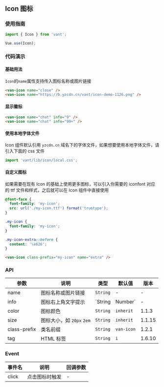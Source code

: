 ## Icon 图标

### 使用指南
``` javascript
import { Icon } from 'vant';

Vue.use(Icon);
```

### 代码演示

#### 基础用法

`Icon`的`name`属性支持传入图标名称或图片链接

```html
<van-icon name="close" />
<van-icon name="https://b.yzcdn.cn/vant/icon-demo-1126.png" />
```

#### 显示徽标

```html
<van-icon name="chat" info="9" />
<van-icon name="chat" info="99+" />
```

#### 使用本地字体文件

Icon 组件默认引用 `yzcdn.cn` 域名下的字体文件，如果想要使用本地字体文件，请引入下面的 css 文件

```js
import 'vant/lib/icon/local.css';
```

#### 自定义图标

如果需要在现有 Icon 的基础上使用更多图标，可以引入你需要的 iconfont 对应的 ttf 文件和样式，之后就可以在 Icon 组件中直接使用

```css
@font-face {
  font-family: 'my-icon';
  src: url('./my-icon.ttf') format('truetype');
}

.my-icon {
  font-family: 'my-icon';
}

.my-icon-extra::before {
  content: '\e626';
}
```

```html
<van-icon class-prefix="my-icon" name="extra" />
```

### API

| 参数 | 说明 | 类型 | 默认值 | 版本 |
|------|------|------|------|------|
| name | 图标名称或图片链接 | `String` | - | - |
| info | 图标右上角文字提示 | `String | Number` | - | - |
| color | 图标颜色 | `String` | `inherit` | 1.1.3 |
| size | 图标大小，如 `20px` `2em` | `String` | `inherit` | 1.1.15 |
| class-prefix | 类名前缀 | `String` | `van-icon` | 1.2.1 |
| tag | HTML 标签 | `String` | `i` | 1.6.10 |

### Event

| 事件名 | 说明 | 回调参数 |
|------|------|------|
| click | 点击图标时触发 | - |
